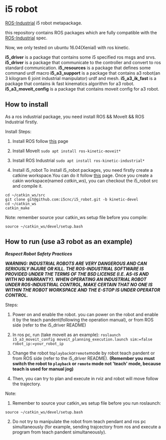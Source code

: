 # i5 robot

[ROS-Industrial](http://wiki.ros.org/Industrial) i5 robot metapackage.

this repository contains ROS packages which are fully compatible with the [ROS-Industrial](http://wiki.ros.org/Industrial) spec.

Now, we only tested on ubuntu 16.04(Xenial) with ros kinetic.

**i5_driver** is a package that contains some i5 specified ros msgs and srvs.
**i5_driver** is a package that communicate to the controller and convert to ros standard communication.
**i5_resources** is a package that defines some command urdf macro
**i5_a3_support** is a package that contains a3 robot(an 3 kilogram 6 joint industrial manipulator) urdf and mesh.
**i5_a3_ik_fast** is a package that contains ik fast kinematics algorithm for a3 robot.
**i5_a3_moveit_config** is a package that contains moveit config for a3 robot.


## How to install
As a ros industrial package, you need install ROS && MoveIt && ROS Industrial firstly.

Install Steps:

1. Install ROS follow [this](http://wiki.ros.org/kinetic/Installation/Ubuntu) page

2. Install MoveIt
`sudo apt install ros-kinetic-moveit*`
3. Install ROS Industrial
`sudo apt install ros-kinetic-industrial*`	
4. Install i5_robot
To install i5_robot packages, you need firstly create a catkine workspace.You can do it follow [this](http://wiki.ros.org/ROS/Tutorials/InstallingandConfiguringROSEnvironment) page.
Once you create a cakin workspace(named *catkin_ws*), you can checkout the i5_robot src and compile it.
```
cd ~/catkin_ws/src
git clone git@github.com:i5cnc/i5_robot.git -b kinetic-devel
cd ~/catkin_ws
catkin_make
```
Note: remember source your catkin_ws setup file before you compile:
```
source ~/catkin_ws/devel/setup.bash
```



## How to run (use a3 robot as an example)

***Respect Robot Safety Practices***

***WARNING: INDUSTRIAL ROBOTS ARE VERY DANGEROUS AND CAN SERIOUSLY INJURE OR KILL. THE ROS-INDUSTRIAL SOFTWARE IS PROVIDED UNDER THE TERMS OF THE BSD LICENSE (I.E. AS-IS AND WITH NO WARRANTY). WHEN OPERATING AN INDUSTRIAL ROBOT UNDER ROS-INDUSTRIAL CONTROL, MAKE CERTAIN THAT NO ONE IS WITHIN THE ROBOT WORKSPACE AND THE E-STOP IS UNDER OPERATOR CONTROL.***

Steps:

1. Power on and enable the robot.
you can power on the robot and enable it by the teach pandent(following the operation manual),
or from ROS side (refer to the i5_driver README)

2. In ros pc, run (take moveit as an example):
`roslaunch i5_a3_moveit_config moveit_planning_execution.launch sim:=false robot_ip:=your_robot_ip`

3. Change the robot to`playback`or`remote`mode by robot teach pandent or from ROS side (refer to the i5_driver README). **(Remember you must switch the robot to `playback` or `remote` mode not 'teach' mode, because teach is used for manual jog)**

4. Then, you can try to plan and execute in rviz and robot will move follow the trajectory.


Note: 

1. Remember to source your catkin_ws setup file before you run roslaunch:
```
source ~/catkin_ws/devel/setup.bash
```
2. Do not try to manipulate the robot from teach pendant and ros pc simultaneously (for example, sending trajcectory from ros and execute a program from teach pandent simultaneously).

